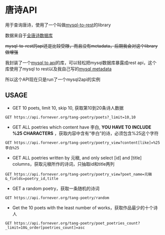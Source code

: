 # 唐诗API

用于查询唐诗，使用了一个叫做[mysql-to-rest](https://www.npmjs.com/package/mysql-to-rest)的library

数据来自于[全唐诗数据库](https://github.com/hxgdzyuyi/tang_poetry)

~~mysql-to-rest的api还是比较受限，而且没有metadata，后期我会对这个library做增强~~

我封装了一个[mysql to api](https://github.com/Soontao/mysql-api)的库，可以轻松把mysql数据库暴露成rest api，这个库使用了mysql to rest以及我自己写的[mysql metadata](https://github.com/Soontao/mysql-metadata)

所以这个API现在只是run了一个mysql2api的实例

## USAGE

* GET 10 poets, limit 10, skip 10, 获取第10到20条诗人数据

```text
GET https://api.fornever.org/tang-poetry/poets?_limit=10,10
```

* GET ALL poetries which content have 李白, **YOU HAVE TO INCLUDE %25 CHARACTERS** ，获取内容中含有“李白”的诗，必须包含%25这个字符

```text
GET https://api.fornever.org/tang-poetry/poetry_view?content[like]=%25李白%25
```

* GET ALL poetries written by 元稹, and only select [id] and [title] columns，获取元稹所作的诗词，只抽取id和title两列

```text
GET https://api.fornever.org/tang-poetry/poetry_view?poet_name=元稹&_fields=poetry_id,title
```

* GET a random poetry，获取一条随机的诗词

```text
GET https://api.fornever.org/tang-poetry/random
```

* Get the 10 poets with the least number of works，获取作品最少的十个诗人

```text
GET https://api.fornever.org/tang-poetry/poet_poetries_count?_limit=10&_order[poetries_count]=asc
```
